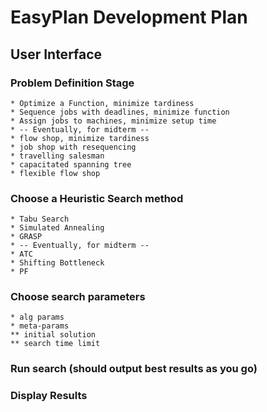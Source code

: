 # EasyPlan Development Plan

## User Interface

### Problem Definition Stage
	* Optimize a Function, minimize tardiness
	* Sequence jobs with deadlines, minimize function
	* Assign jobs to machines, minimize setup time
	* -- Eventually, for midterm --
	* flow shop, minimize tardiness
	* job shop with resequencing
	* travelling salesman
	* capacitated spanning tree
	* flexible flow shop


### Choose a Heuristic Search method
	* Tabu Search
	* Simulated Annealing
	* GRASP
	* -- Eventually, for midterm --
	* ATC
	* Shifting Bottleneck
	* PF


### Choose search parameters
	* alg params
	* meta-params 
	** initial solution
	** search time limit


### Run search (should output best results as you go)

### Display Results 

